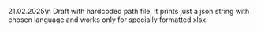 21.02.2025\n
Draft with hardcoded path file, it prints just a json string with chosen language and works only for specially formatted xlsx.
